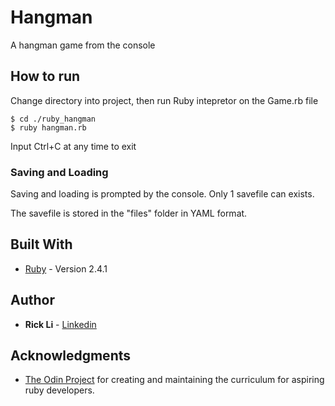 # Hangman

A hangman game from the console

## How to run

Change directory into project, then run Ruby intepretor on the Game.rb file

```
$ cd ./ruby_hangman
$ ruby hangman.rb
```

Input Ctrl+C at any time to exit

### Saving and Loading

Saving and loading is prompted by the console. Only 1 savefile can exists.

The savefile is stored in the "files" folder in YAML format.



## Built With

* [Ruby](https://www.ruby-lang.org/) - Version 2.4.1


## Author

* **Rick Li** - [Linkedin](https://www.linkedin.com/in/rickdiculousli/)


## Acknowledgments

* [The Odin Project](https://www.theodinproject.com) for creating and maintaining the curriculum for aspiring ruby developers.


